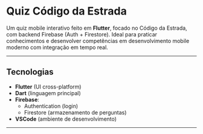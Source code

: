 # Quiz Código da Estrada

Um quiz mobile interativo feito em **Flutter**, focado no Código da Estrada, com backend Firebase (Auth + Firestore). Ideal para praticar conhecimentos e desenvolver competências em desenvolvimento mobile moderno com integração em tempo real.

---

## Tecnologias

- **Flutter** (UI cross-platform)
- **Dart** (linguagem principal)
- **Firebase**:
  - Authentication (login)
  - Firestore (armazenamento de perguntas)
- **VSCode** (ambiente de desenvolvimento)

---
